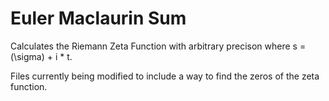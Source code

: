 # Euler Maclaurin Sum
Calculates the Riemann Zeta Function with arbitrary precison where s = \(\sigma\) + i * t.

Files currently being modified to include a way to find the zeros of the zeta function.
